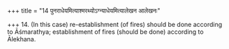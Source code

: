 +++
title = "14 पुनराधेयमित्याश्मरथ्योऽग्न्याधेयमित्यालेखन आलेखनः"

+++
14. (In this case) re-establishment (of fires) should be done according to Āśmarathya; establishment of fires (should be done) according to Ālekhana.  
